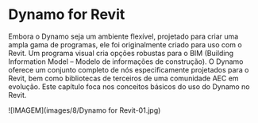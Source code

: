 

# Dynamo for Revit

Embora o Dynamo seja um ambiente flexível, projetado para criar uma ampla gama de programas, ele foi originalmente criado para uso com o Revit. Um programa visual cria opções robustas para o BIM (Building Information Model – Modelo de informações de construção). O Dynamo oferece um conjunto completo de nós especificamente projetados para o Revit, bem como bibliotecas de terceiros de uma comunidade AEC em evolução. Este capítulo foca nos conceitos básicos do uso do Dynamo no Revit.

![IMAGEM](images/8/Dynamo for Revit-01.jpg)

